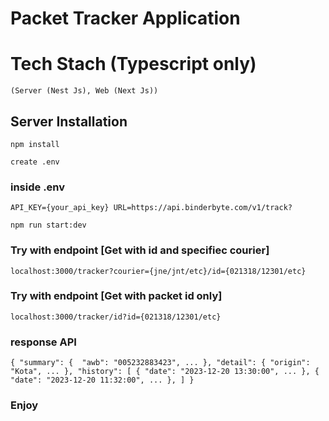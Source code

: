 # Packet Tracker Application 
# Tech Stach (Typescript only) 
`(Server (Nest Js), Web (Next Js))`

## Server Installation

`npm install`

`create .env`

### inside .env

`API_KEY={your_api_key}
URL=https://api.binderbyte.com/v1/track?`

`npm run start:dev`

### Try with endpoint [Get with id and specifiec courier]
`localhost:3000/tracker?courier={jne/jnt/etc}/id={021318/12301/etc}`

### Try with endpoint [Get with packet id only]
`localhost:3000/tracker/id?id={021318/12301/etc}`


### response API
`{
  "summary": { 
        "awb": "005232883423",
        ...
    },
    "detail": {
        "origin": "Kota",
        ...
    },
    "history": [
        {
            "date": "2023-12-20 13:30:00",
            ...
        },
        {
            "date": "2023-12-20 11:32:00",
            ...
        },
    ]
}`

### Enjoy
